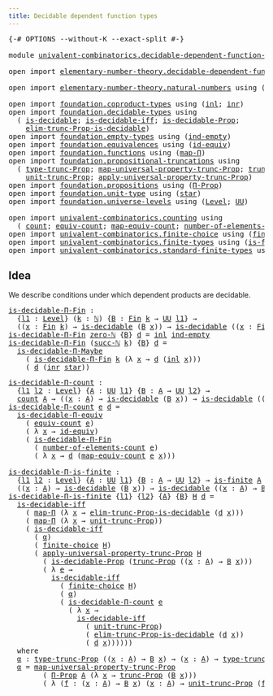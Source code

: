 ```yaml
---
title: Decidable dependent function types
---
```


<pre class="Agda"><a id="60" class="Symbol">{-#</a> <a id="64" class="Keyword">OPTIONS</a> <a id="72" class="Pragma">--without-K</a> <a id="84" class="Pragma">--exact-split</a> <a id="98" class="Symbol">#-}</a>

<a id="103" class="Keyword">module</a> <a id="110" href="univalent-combinatorics.decidable-dependent-function-types.html" class="Module">univalent-combinatorics.decidable-dependent-function-types</a> <a id="169" class="Keyword">where</a>

<a id="176" class="Keyword">open</a> <a id="181" class="Keyword">import</a> <a id="188" href="elementary-number-theory.decidable-dependent-function-types.html" class="Module">elementary-number-theory.decidable-dependent-function-types</a> <a id="248" class="Keyword">public</a>

<a id="256" class="Keyword">open</a> <a id="261" class="Keyword">import</a> <a id="268" href="elementary-number-theory.natural-numbers.html" class="Module">elementary-number-theory.natural-numbers</a> <a id="309" class="Keyword">using</a> <a id="315" class="Symbol">(</a><a id="316" href="elementary-number-theory.natural-numbers.html#1548" class="Datatype">ℕ</a><a id="317" class="Symbol">;</a> <a id="319" href="elementary-number-theory.natural-numbers.html#1582" class="InductiveConstructor">succ-ℕ</a><a id="325" class="Symbol">;</a> <a id="327" href="elementary-number-theory.natural-numbers.html#1569" class="InductiveConstructor">zero-ℕ</a><a id="333" class="Symbol">)</a>

<a id="336" class="Keyword">open</a> <a id="341" class="Keyword">import</a> <a id="348" href="foundation.coproduct-types.html" class="Module">foundation.coproduct-types</a> <a id="375" class="Keyword">using</a> <a id="381" class="Symbol">(</a><a id="382" href="foundation.coproduct-types.html#1249" class="InductiveConstructor">inl</a><a id="385" class="Symbol">;</a> <a id="387" href="foundation.coproduct-types.html#1267" class="InductiveConstructor">inr</a><a id="390" class="Symbol">)</a>
<a id="392" class="Keyword">open</a> <a id="397" class="Keyword">import</a> <a id="404" href="foundation.decidable-types.html" class="Module">foundation.decidable-types</a> <a id="431" class="Keyword">using</a>
  <a id="439" class="Symbol">(</a> <a id="441" href="foundation.decidable-types.html#1915" class="Function">is-decidable</a><a id="453" class="Symbol">;</a> <a id="455" href="foundation.decidable-types.html#5041" class="Function">is-decidable-iff</a><a id="471" class="Symbol">;</a> <a id="473" href="foundation.decidable-types.html#7817" class="Function">is-decidable-Prop</a><a id="490" class="Symbol">;</a>
    <a id="496" href="foundation.decidable-types.html#6533" class="Function">elim-trunc-Prop-is-decidable</a><a id="524" class="Symbol">)</a>
<a id="526" class="Keyword">open</a> <a id="531" class="Keyword">import</a> <a id="538" href="foundation.empty-types.html" class="Module">foundation.empty-types</a> <a id="561" class="Keyword">using</a> <a id="567" class="Symbol">(</a><a id="568" href="foundation-core.empty-types.html#1081" class="Function">ind-empty</a><a id="577" class="Symbol">)</a>
<a id="579" class="Keyword">open</a> <a id="584" class="Keyword">import</a> <a id="591" href="foundation.equivalences.html" class="Module">foundation.equivalences</a> <a id="615" class="Keyword">using</a> <a id="621" class="Symbol">(</a><a id="622" href="foundation-core.equivalences.html#2494" class="Function">id-equiv</a><a id="630" class="Symbol">)</a>
<a id="632" class="Keyword">open</a> <a id="637" class="Keyword">import</a> <a id="644" href="foundation.functions.html" class="Module">foundation.functions</a> <a id="665" class="Keyword">using</a> <a id="671" class="Symbol">(</a><a id="672" href="foundation-core.functions.html#1243" class="Function">map-Π</a><a id="677" class="Symbol">)</a>
<a id="679" class="Keyword">open</a> <a id="684" class="Keyword">import</a> <a id="691" href="foundation.propositional-truncations.html" class="Module">foundation.propositional-truncations</a> <a id="728" class="Keyword">using</a>
  <a id="736" class="Symbol">(</a> <a id="738" href="foundation.propositional-truncations.html#2209" class="Function">type-trunc-Prop</a><a id="753" class="Symbol">;</a> <a id="755" href="foundation.propositional-truncations.html#5416" class="Function">map-universal-property-trunc-Prop</a><a id="788" class="Symbol">;</a> <a id="790" href="foundation.propositional-truncations.html#2707" class="Function">trunc-Prop</a><a id="800" class="Symbol">;</a>
    <a id="806" href="foundation.propositional-truncations.html#2293" class="Function">unit-trunc-Prop</a><a id="821" class="Symbol">;</a> <a id="823" href="foundation.propositional-truncations.html#5775" class="Function">apply-universal-property-trunc-Prop</a><a id="858" class="Symbol">)</a>
<a id="860" class="Keyword">open</a> <a id="865" class="Keyword">import</a> <a id="872" href="foundation.propositions.html" class="Module">foundation.propositions</a> <a id="896" class="Keyword">using</a> <a id="902" class="Symbol">(</a><a id="903" href="foundation-core.propositions.html#6694" class="Function">Π-Prop</a><a id="909" class="Symbol">)</a>
<a id="911" class="Keyword">open</a> <a id="916" class="Keyword">import</a> <a id="923" href="foundation.unit-type.html" class="Module">foundation.unit-type</a> <a id="944" class="Keyword">using</a> <a id="950" class="Symbol">(</a><a id="951" href="foundation.unit-type.html#1108" class="InductiveConstructor">star</a><a id="955" class="Symbol">)</a>
<a id="957" class="Keyword">open</a> <a id="962" class="Keyword">import</a> <a id="969" href="foundation.universe-levels.html" class="Module">foundation.universe-levels</a> <a id="996" class="Keyword">using</a> <a id="1002" class="Symbol">(</a><a id="1003" href="Agda.Primitive.html#597" class="Postulate">Level</a><a id="1008" class="Symbol">;</a> <a id="1010" href="foundation-core.universe-levels.html#235" class="Primitive">UU</a><a id="1012" class="Symbol">)</a>

<a id="1015" class="Keyword">open</a> <a id="1020" class="Keyword">import</a> <a id="1027" href="univalent-combinatorics.counting.html" class="Module">univalent-combinatorics.counting</a> <a id="1060" class="Keyword">using</a>
  <a id="1068" class="Symbol">(</a> <a id="1070" href="univalent-combinatorics.counting.html#1901" class="Function">count</a><a id="1075" class="Symbol">;</a> <a id="1077" href="univalent-combinatorics.counting.html#2098" class="Function">equiv-count</a><a id="1088" class="Symbol">;</a> <a id="1090" href="univalent-combinatorics.counting.html#2172" class="Function">map-equiv-count</a><a id="1105" class="Symbol">;</a> <a id="1107" href="univalent-combinatorics.counting.html#2029" class="Function">number-of-elements-count</a><a id="1131" class="Symbol">)</a>
<a id="1133" class="Keyword">open</a> <a id="1138" class="Keyword">import</a> <a id="1145" href="univalent-combinatorics.finite-choice.html" class="Module">univalent-combinatorics.finite-choice</a> <a id="1183" class="Keyword">using</a> <a id="1189" class="Symbol">(</a><a id="1190" href="univalent-combinatorics.finite-choice.html#3857" class="Function">finite-choice</a><a id="1203" class="Symbol">)</a>
<a id="1205" class="Keyword">open</a> <a id="1210" class="Keyword">import</a> <a id="1217" href="univalent-combinatorics.finite-types.html" class="Module">univalent-combinatorics.finite-types</a> <a id="1254" class="Keyword">using</a> <a id="1260" class="Symbol">(</a><a id="1261" href="univalent-combinatorics.finite-types.html#4134" class="Function">is-finite</a><a id="1270" class="Symbol">)</a>
<a id="1272" class="Keyword">open</a> <a id="1277" class="Keyword">import</a> <a id="1284" href="univalent-combinatorics.standard-finite-types.html" class="Module">univalent-combinatorics.standard-finite-types</a> <a id="1330" class="Keyword">using</a> <a id="1336" class="Symbol">(</a><a id="1337" href="univalent-combinatorics.standard-finite-types.html#2392" class="Function">Fin</a><a id="1340" class="Symbol">)</a>
</pre>
## Idea

We describe conditions under which dependent products are decidable.

<pre class="Agda"><a id="is-decidable-Π-Fin"></a><a id="1434" href="univalent-combinatorics.decidable-dependent-function-types.html#1434" class="Function">is-decidable-Π-Fin</a> <a id="1453" class="Symbol">:</a>
  <a id="1457" class="Symbol">{</a><a id="1458" href="univalent-combinatorics.decidable-dependent-function-types.html#1458" class="Bound">l1</a> <a id="1461" class="Symbol">:</a> <a id="1463" href="Agda.Primitive.html#597" class="Postulate">Level</a><a id="1468" class="Symbol">}</a> <a id="1470" class="Symbol">(</a><a id="1471" href="univalent-combinatorics.decidable-dependent-function-types.html#1471" class="Bound">k</a> <a id="1473" class="Symbol">:</a> <a id="1475" href="elementary-number-theory.natural-numbers.html#1548" class="Datatype">ℕ</a><a id="1476" class="Symbol">)</a> <a id="1478" class="Symbol">{</a><a id="1479" href="univalent-combinatorics.decidable-dependent-function-types.html#1479" class="Bound">B</a> <a id="1481" class="Symbol">:</a> <a id="1483" href="univalent-combinatorics.standard-finite-types.html#2392" class="Function">Fin</a> <a id="1487" href="univalent-combinatorics.decidable-dependent-function-types.html#1471" class="Bound">k</a> <a id="1489" class="Symbol">→</a> <a id="1491" href="foundation-core.universe-levels.html#235" class="Primitive">UU</a> <a id="1494" href="univalent-combinatorics.decidable-dependent-function-types.html#1458" class="Bound">l1</a><a id="1496" class="Symbol">}</a> <a id="1498" class="Symbol">→</a>
  <a id="1502" class="Symbol">((</a><a id="1504" href="univalent-combinatorics.decidable-dependent-function-types.html#1504" class="Bound">x</a> <a id="1506" class="Symbol">:</a> <a id="1508" href="univalent-combinatorics.standard-finite-types.html#2392" class="Function">Fin</a> <a id="1512" href="univalent-combinatorics.decidable-dependent-function-types.html#1471" class="Bound">k</a><a id="1513" class="Symbol">)</a> <a id="1515" class="Symbol">→</a> <a id="1517" href="foundation.decidable-types.html#1915" class="Function">is-decidable</a> <a id="1530" class="Symbol">(</a><a id="1531" href="univalent-combinatorics.decidable-dependent-function-types.html#1479" class="Bound">B</a> <a id="1533" href="univalent-combinatorics.decidable-dependent-function-types.html#1504" class="Bound">x</a><a id="1534" class="Symbol">))</a> <a id="1537" class="Symbol">→</a> <a id="1539" href="foundation.decidable-types.html#1915" class="Function">is-decidable</a> <a id="1552" class="Symbol">((</a><a id="1554" href="univalent-combinatorics.decidable-dependent-function-types.html#1554" class="Bound">x</a> <a id="1556" class="Symbol">:</a> <a id="1558" href="univalent-combinatorics.standard-finite-types.html#2392" class="Function">Fin</a> <a id="1562" href="univalent-combinatorics.decidable-dependent-function-types.html#1471" class="Bound">k</a><a id="1563" class="Symbol">)</a> <a id="1565" class="Symbol">→</a> <a id="1567" href="univalent-combinatorics.decidable-dependent-function-types.html#1479" class="Bound">B</a> <a id="1569" href="univalent-combinatorics.decidable-dependent-function-types.html#1554" class="Bound">x</a><a id="1570" class="Symbol">)</a>
<a id="1572" href="univalent-combinatorics.decidable-dependent-function-types.html#1434" class="Function">is-decidable-Π-Fin</a> <a id="1591" href="elementary-number-theory.natural-numbers.html#1569" class="InductiveConstructor">zero-ℕ</a> <a id="1598" class="Symbol">{</a><a id="1599" href="univalent-combinatorics.decidable-dependent-function-types.html#1599" class="Bound">B</a><a id="1600" class="Symbol">}</a> <a id="1602" href="univalent-combinatorics.decidable-dependent-function-types.html#1602" class="Bound">d</a> <a id="1604" class="Symbol">=</a> <a id="1606" href="foundation.coproduct-types.html#1249" class="InductiveConstructor">inl</a> <a id="1610" href="foundation-core.empty-types.html#1081" class="Function">ind-empty</a>
<a id="1620" href="univalent-combinatorics.decidable-dependent-function-types.html#1434" class="Function">is-decidable-Π-Fin</a> <a id="1639" class="Symbol">(</a><a id="1640" href="elementary-number-theory.natural-numbers.html#1582" class="InductiveConstructor">succ-ℕ</a> <a id="1647" href="univalent-combinatorics.decidable-dependent-function-types.html#1647" class="Bound">k</a><a id="1648" class="Symbol">)</a> <a id="1650" class="Symbol">{</a><a id="1651" href="univalent-combinatorics.decidable-dependent-function-types.html#1651" class="Bound">B</a><a id="1652" class="Symbol">}</a> <a id="1654" href="univalent-combinatorics.decidable-dependent-function-types.html#1654" class="Bound">d</a> <a id="1656" class="Symbol">=</a>
  <a id="1660" href="foundation.decidable-dependent-function-types.html#1393" class="Function">is-decidable-Π-Maybe</a>
    <a id="1685" class="Symbol">(</a> <a id="1687" href="univalent-combinatorics.decidable-dependent-function-types.html#1434" class="Function">is-decidable-Π-Fin</a> <a id="1706" href="univalent-combinatorics.decidable-dependent-function-types.html#1647" class="Bound">k</a> <a id="1708" class="Symbol">(λ</a> <a id="1711" href="univalent-combinatorics.decidable-dependent-function-types.html#1711" class="Bound">x</a> <a id="1713" class="Symbol">→</a> <a id="1715" href="univalent-combinatorics.decidable-dependent-function-types.html#1654" class="Bound">d</a> <a id="1717" class="Symbol">(</a><a id="1718" href="foundation.coproduct-types.html#1249" class="InductiveConstructor">inl</a> <a id="1722" href="univalent-combinatorics.decidable-dependent-function-types.html#1711" class="Bound">x</a><a id="1723" class="Symbol">)))</a>
    <a id="1731" class="Symbol">(</a> <a id="1733" href="univalent-combinatorics.decidable-dependent-function-types.html#1654" class="Bound">d</a> <a id="1735" class="Symbol">(</a><a id="1736" href="foundation.coproduct-types.html#1267" class="InductiveConstructor">inr</a> <a id="1740" href="foundation.unit-type.html#1108" class="InductiveConstructor">star</a><a id="1744" class="Symbol">))</a>
</pre>
<pre class="Agda"><a id="is-decidable-Π-count"></a><a id="1760" href="univalent-combinatorics.decidable-dependent-function-types.html#1760" class="Function">is-decidable-Π-count</a> <a id="1781" class="Symbol">:</a>
  <a id="1785" class="Symbol">{</a><a id="1786" href="univalent-combinatorics.decidable-dependent-function-types.html#1786" class="Bound">l1</a> <a id="1789" href="univalent-combinatorics.decidable-dependent-function-types.html#1789" class="Bound">l2</a> <a id="1792" class="Symbol">:</a> <a id="1794" href="Agda.Primitive.html#597" class="Postulate">Level</a><a id="1799" class="Symbol">}</a> <a id="1801" class="Symbol">{</a><a id="1802" href="univalent-combinatorics.decidable-dependent-function-types.html#1802" class="Bound">A</a> <a id="1804" class="Symbol">:</a> <a id="1806" href="foundation-core.universe-levels.html#235" class="Primitive">UU</a> <a id="1809" href="univalent-combinatorics.decidable-dependent-function-types.html#1786" class="Bound">l1</a><a id="1811" class="Symbol">}</a> <a id="1813" class="Symbol">{</a><a id="1814" href="univalent-combinatorics.decidable-dependent-function-types.html#1814" class="Bound">B</a> <a id="1816" class="Symbol">:</a> <a id="1818" href="univalent-combinatorics.decidable-dependent-function-types.html#1802" class="Bound">A</a> <a id="1820" class="Symbol">→</a> <a id="1822" href="foundation-core.universe-levels.html#235" class="Primitive">UU</a> <a id="1825" href="univalent-combinatorics.decidable-dependent-function-types.html#1789" class="Bound">l2</a><a id="1827" class="Symbol">}</a> <a id="1829" class="Symbol">→</a>
  <a id="1833" href="univalent-combinatorics.counting.html#1901" class="Function">count</a> <a id="1839" href="univalent-combinatorics.decidable-dependent-function-types.html#1802" class="Bound">A</a> <a id="1841" class="Symbol">→</a> <a id="1843" class="Symbol">((</a><a id="1845" href="univalent-combinatorics.decidable-dependent-function-types.html#1845" class="Bound">x</a> <a id="1847" class="Symbol">:</a> <a id="1849" href="univalent-combinatorics.decidable-dependent-function-types.html#1802" class="Bound">A</a><a id="1850" class="Symbol">)</a> <a id="1852" class="Symbol">→</a> <a id="1854" href="foundation.decidable-types.html#1915" class="Function">is-decidable</a> <a id="1867" class="Symbol">(</a><a id="1868" href="univalent-combinatorics.decidable-dependent-function-types.html#1814" class="Bound">B</a> <a id="1870" href="univalent-combinatorics.decidable-dependent-function-types.html#1845" class="Bound">x</a><a id="1871" class="Symbol">))</a> <a id="1874" class="Symbol">→</a> <a id="1876" href="foundation.decidable-types.html#1915" class="Function">is-decidable</a> <a id="1889" class="Symbol">((</a><a id="1891" href="univalent-combinatorics.decidable-dependent-function-types.html#1891" class="Bound">x</a> <a id="1893" class="Symbol">:</a> <a id="1895" href="univalent-combinatorics.decidable-dependent-function-types.html#1802" class="Bound">A</a><a id="1896" class="Symbol">)</a> <a id="1898" class="Symbol">→</a> <a id="1900" href="univalent-combinatorics.decidable-dependent-function-types.html#1814" class="Bound">B</a> <a id="1902" href="univalent-combinatorics.decidable-dependent-function-types.html#1891" class="Bound">x</a><a id="1903" class="Symbol">)</a>
<a id="1905" href="univalent-combinatorics.decidable-dependent-function-types.html#1760" class="Function">is-decidable-Π-count</a> <a id="1926" href="univalent-combinatorics.decidable-dependent-function-types.html#1926" class="Bound">e</a> <a id="1928" href="univalent-combinatorics.decidable-dependent-function-types.html#1928" class="Bound">d</a> <a id="1930" class="Symbol">=</a>
  <a id="1934" href="foundation.decidable-dependent-function-types.html#1800" class="Function">is-decidable-Π-equiv</a>
    <a id="1959" class="Symbol">(</a> <a id="1961" href="univalent-combinatorics.counting.html#2098" class="Function">equiv-count</a> <a id="1973" href="univalent-combinatorics.decidable-dependent-function-types.html#1926" class="Bound">e</a><a id="1974" class="Symbol">)</a>
    <a id="1980" class="Symbol">(</a> <a id="1982" class="Symbol">λ</a> <a id="1984" href="univalent-combinatorics.decidable-dependent-function-types.html#1984" class="Bound">x</a> <a id="1986" class="Symbol">→</a> <a id="1988" href="foundation-core.equivalences.html#2494" class="Function">id-equiv</a><a id="1996" class="Symbol">)</a>
    <a id="2002" class="Symbol">(</a> <a id="2004" href="univalent-combinatorics.decidable-dependent-function-types.html#1434" class="Function">is-decidable-Π-Fin</a>
      <a id="2029" class="Symbol">(</a> <a id="2031" href="univalent-combinatorics.counting.html#2029" class="Function">number-of-elements-count</a> <a id="2056" href="univalent-combinatorics.decidable-dependent-function-types.html#1926" class="Bound">e</a><a id="2057" class="Symbol">)</a>
      <a id="2065" class="Symbol">(</a> <a id="2067" class="Symbol">λ</a> <a id="2069" href="univalent-combinatorics.decidable-dependent-function-types.html#2069" class="Bound">x</a> <a id="2071" class="Symbol">→</a> <a id="2073" href="univalent-combinatorics.decidable-dependent-function-types.html#1928" class="Bound">d</a> <a id="2075" class="Symbol">(</a><a id="2076" href="univalent-combinatorics.counting.html#2172" class="Function">map-equiv-count</a> <a id="2092" href="univalent-combinatorics.decidable-dependent-function-types.html#1926" class="Bound">e</a> <a id="2094" href="univalent-combinatorics.decidable-dependent-function-types.html#2069" class="Bound">x</a><a id="2095" class="Symbol">)))</a>

<a id="is-decidable-Π-is-finite"></a><a id="2100" href="univalent-combinatorics.decidable-dependent-function-types.html#2100" class="Function">is-decidable-Π-is-finite</a> <a id="2125" class="Symbol">:</a>
  <a id="2129" class="Symbol">{</a><a id="2130" href="univalent-combinatorics.decidable-dependent-function-types.html#2130" class="Bound">l1</a> <a id="2133" href="univalent-combinatorics.decidable-dependent-function-types.html#2133" class="Bound">l2</a> <a id="2136" class="Symbol">:</a> <a id="2138" href="Agda.Primitive.html#597" class="Postulate">Level</a><a id="2143" class="Symbol">}</a> <a id="2145" class="Symbol">{</a><a id="2146" href="univalent-combinatorics.decidable-dependent-function-types.html#2146" class="Bound">A</a> <a id="2148" class="Symbol">:</a> <a id="2150" href="foundation-core.universe-levels.html#235" class="Primitive">UU</a> <a id="2153" href="univalent-combinatorics.decidable-dependent-function-types.html#2130" class="Bound">l1</a><a id="2155" class="Symbol">}</a> <a id="2157" class="Symbol">{</a><a id="2158" href="univalent-combinatorics.decidable-dependent-function-types.html#2158" class="Bound">B</a> <a id="2160" class="Symbol">:</a> <a id="2162" href="univalent-combinatorics.decidable-dependent-function-types.html#2146" class="Bound">A</a> <a id="2164" class="Symbol">→</a> <a id="2166" href="foundation-core.universe-levels.html#235" class="Primitive">UU</a> <a id="2169" href="univalent-combinatorics.decidable-dependent-function-types.html#2133" class="Bound">l2</a><a id="2171" class="Symbol">}</a> <a id="2173" class="Symbol">→</a> <a id="2175" href="univalent-combinatorics.finite-types.html#4134" class="Function">is-finite</a> <a id="2185" href="univalent-combinatorics.decidable-dependent-function-types.html#2146" class="Bound">A</a> <a id="2187" class="Symbol">→</a>
  <a id="2191" class="Symbol">((</a><a id="2193" href="univalent-combinatorics.decidable-dependent-function-types.html#2193" class="Bound">x</a> <a id="2195" class="Symbol">:</a> <a id="2197" href="univalent-combinatorics.decidable-dependent-function-types.html#2146" class="Bound">A</a><a id="2198" class="Symbol">)</a> <a id="2200" class="Symbol">→</a> <a id="2202" href="foundation.decidable-types.html#1915" class="Function">is-decidable</a> <a id="2215" class="Symbol">(</a><a id="2216" href="univalent-combinatorics.decidable-dependent-function-types.html#2158" class="Bound">B</a> <a id="2218" href="univalent-combinatorics.decidable-dependent-function-types.html#2193" class="Bound">x</a><a id="2219" class="Symbol">))</a> <a id="2222" class="Symbol">→</a> <a id="2224" href="foundation.decidable-types.html#1915" class="Function">is-decidable</a> <a id="2237" class="Symbol">((</a><a id="2239" href="univalent-combinatorics.decidable-dependent-function-types.html#2239" class="Bound">x</a> <a id="2241" class="Symbol">:</a> <a id="2243" href="univalent-combinatorics.decidable-dependent-function-types.html#2146" class="Bound">A</a><a id="2244" class="Symbol">)</a> <a id="2246" class="Symbol">→</a> <a id="2248" href="univalent-combinatorics.decidable-dependent-function-types.html#2158" class="Bound">B</a> <a id="2250" href="univalent-combinatorics.decidable-dependent-function-types.html#2239" class="Bound">x</a><a id="2251" class="Symbol">)</a>
<a id="2253" href="univalent-combinatorics.decidable-dependent-function-types.html#2100" class="Function">is-decidable-Π-is-finite</a> <a id="2278" class="Symbol">{</a><a id="2279" href="univalent-combinatorics.decidable-dependent-function-types.html#2279" class="Bound">l1</a><a id="2281" class="Symbol">}</a> <a id="2283" class="Symbol">{</a><a id="2284" href="univalent-combinatorics.decidable-dependent-function-types.html#2284" class="Bound">l2</a><a id="2286" class="Symbol">}</a> <a id="2288" class="Symbol">{</a><a id="2289" href="univalent-combinatorics.decidable-dependent-function-types.html#2289" class="Bound">A</a><a id="2290" class="Symbol">}</a> <a id="2292" class="Symbol">{</a><a id="2293" href="univalent-combinatorics.decidable-dependent-function-types.html#2293" class="Bound">B</a><a id="2294" class="Symbol">}</a> <a id="2296" href="univalent-combinatorics.decidable-dependent-function-types.html#2296" class="Bound">H</a> <a id="2298" href="univalent-combinatorics.decidable-dependent-function-types.html#2298" class="Bound">d</a> <a id="2300" class="Symbol">=</a>
  <a id="2304" href="foundation.decidable-types.html#5041" class="Function">is-decidable-iff</a>
    <a id="2325" class="Symbol">(</a> <a id="2327" href="foundation-core.functions.html#1243" class="Function">map-Π</a> <a id="2333" class="Symbol">(λ</a> <a id="2336" href="univalent-combinatorics.decidable-dependent-function-types.html#2336" class="Bound">x</a> <a id="2338" class="Symbol">→</a> <a id="2340" href="foundation.decidable-types.html#6533" class="Function">elim-trunc-Prop-is-decidable</a> <a id="2369" class="Symbol">(</a><a id="2370" href="univalent-combinatorics.decidable-dependent-function-types.html#2298" class="Bound">d</a> <a id="2372" href="univalent-combinatorics.decidable-dependent-function-types.html#2336" class="Bound">x</a><a id="2373" class="Symbol">)))</a>
    <a id="2381" class="Symbol">(</a> <a id="2383" href="foundation-core.functions.html#1243" class="Function">map-Π</a> <a id="2389" class="Symbol">(λ</a> <a id="2392" href="univalent-combinatorics.decidable-dependent-function-types.html#2392" class="Bound">x</a> <a id="2394" class="Symbol">→</a> <a id="2396" href="foundation.propositional-truncations.html#2293" class="Function">unit-trunc-Prop</a><a id="2411" class="Symbol">))</a>
    <a id="2418" class="Symbol">(</a> <a id="2420" href="foundation.decidable-types.html#5041" class="Function">is-decidable-iff</a>
      <a id="2443" class="Symbol">(</a> <a id="2445" href="univalent-combinatorics.decidable-dependent-function-types.html#2893" class="Function">α</a><a id="2446" class="Symbol">)</a>
      <a id="2454" class="Symbol">(</a> <a id="2456" href="univalent-combinatorics.finite-choice.html#3857" class="Function">finite-choice</a> <a id="2470" href="univalent-combinatorics.decidable-dependent-function-types.html#2296" class="Bound">H</a><a id="2471" class="Symbol">)</a>
      <a id="2479" class="Symbol">(</a> <a id="2481" href="foundation.propositional-truncations.html#5775" class="Function">apply-universal-property-trunc-Prop</a> <a id="2517" href="univalent-combinatorics.decidable-dependent-function-types.html#2296" class="Bound">H</a>
        <a id="2527" class="Symbol">(</a> <a id="2529" href="foundation.decidable-types.html#7817" class="Function">is-decidable-Prop</a> <a id="2547" class="Symbol">(</a><a id="2548" href="foundation.propositional-truncations.html#2707" class="Function">trunc-Prop</a> <a id="2559" class="Symbol">((</a><a id="2561" href="univalent-combinatorics.decidable-dependent-function-types.html#2561" class="Bound">x</a> <a id="2563" class="Symbol">:</a> <a id="2565" href="univalent-combinatorics.decidable-dependent-function-types.html#2289" class="Bound">A</a><a id="2566" class="Symbol">)</a> <a id="2568" class="Symbol">→</a> <a id="2570" href="univalent-combinatorics.decidable-dependent-function-types.html#2293" class="Bound">B</a> <a id="2572" href="univalent-combinatorics.decidable-dependent-function-types.html#2561" class="Bound">x</a><a id="2573" class="Symbol">)))</a>
        <a id="2585" class="Symbol">(</a> <a id="2587" class="Symbol">λ</a> <a id="2589" href="univalent-combinatorics.decidable-dependent-function-types.html#2589" class="Bound">e</a> <a id="2591" class="Symbol">→</a>
          <a id="2603" href="foundation.decidable-types.html#5041" class="Function">is-decidable-iff</a>
            <a id="2632" class="Symbol">(</a> <a id="2634" href="univalent-combinatorics.finite-choice.html#3857" class="Function">finite-choice</a> <a id="2648" href="univalent-combinatorics.decidable-dependent-function-types.html#2296" class="Bound">H</a><a id="2649" class="Symbol">)</a>
            <a id="2663" class="Symbol">(</a> <a id="2665" href="univalent-combinatorics.decidable-dependent-function-types.html#2893" class="Function">α</a><a id="2666" class="Symbol">)</a>
            <a id="2680" class="Symbol">(</a> <a id="2682" href="univalent-combinatorics.decidable-dependent-function-types.html#1760" class="Function">is-decidable-Π-count</a> <a id="2703" href="univalent-combinatorics.decidable-dependent-function-types.html#2589" class="Bound">e</a>
              <a id="2719" class="Symbol">(</a> <a id="2721" class="Symbol">λ</a> <a id="2723" href="univalent-combinatorics.decidable-dependent-function-types.html#2723" class="Bound">x</a> <a id="2725" class="Symbol">→</a>
                <a id="2743" href="foundation.decidable-types.html#5041" class="Function">is-decidable-iff</a>
                  <a id="2778" class="Symbol">(</a> <a id="2780" href="foundation.propositional-truncations.html#2293" class="Function">unit-trunc-Prop</a><a id="2795" class="Symbol">)</a>
                  <a id="2815" class="Symbol">(</a> <a id="2817" href="foundation.decidable-types.html#6533" class="Function">elim-trunc-Prop-is-decidable</a> <a id="2846" class="Symbol">(</a><a id="2847" href="univalent-combinatorics.decidable-dependent-function-types.html#2298" class="Bound">d</a> <a id="2849" href="univalent-combinatorics.decidable-dependent-function-types.html#2723" class="Bound">x</a><a id="2850" class="Symbol">))</a>
                  <a id="2871" class="Symbol">(</a> <a id="2873" href="univalent-combinatorics.decidable-dependent-function-types.html#2298" class="Bound">d</a> <a id="2875" href="univalent-combinatorics.decidable-dependent-function-types.html#2723" class="Bound">x</a><a id="2876" class="Symbol">))))))</a>
  <a id="2885" class="Keyword">where</a>
  <a id="2893" href="univalent-combinatorics.decidable-dependent-function-types.html#2893" class="Function">α</a> <a id="2895" class="Symbol">:</a> <a id="2897" href="foundation.propositional-truncations.html#2209" class="Function">type-trunc-Prop</a> <a id="2913" class="Symbol">((</a><a id="2915" href="univalent-combinatorics.decidable-dependent-function-types.html#2915" class="Bound">x</a> <a id="2917" class="Symbol">:</a> <a id="2919" href="univalent-combinatorics.decidable-dependent-function-types.html#2289" class="Bound">A</a><a id="2920" class="Symbol">)</a> <a id="2922" class="Symbol">→</a> <a id="2924" href="univalent-combinatorics.decidable-dependent-function-types.html#2293" class="Bound">B</a> <a id="2926" href="univalent-combinatorics.decidable-dependent-function-types.html#2915" class="Bound">x</a><a id="2927" class="Symbol">)</a> <a id="2929" class="Symbol">→</a> <a id="2931" class="Symbol">(</a><a id="2932" href="univalent-combinatorics.decidable-dependent-function-types.html#2932" class="Bound">x</a> <a id="2934" class="Symbol">:</a> <a id="2936" href="univalent-combinatorics.decidable-dependent-function-types.html#2289" class="Bound">A</a><a id="2937" class="Symbol">)</a> <a id="2939" class="Symbol">→</a> <a id="2941" href="foundation.propositional-truncations.html#2209" class="Function">type-trunc-Prop</a> <a id="2957" class="Symbol">(</a><a id="2958" href="univalent-combinatorics.decidable-dependent-function-types.html#2293" class="Bound">B</a> <a id="2960" href="univalent-combinatorics.decidable-dependent-function-types.html#2932" class="Bound">x</a><a id="2961" class="Symbol">)</a>
  <a id="2965" href="univalent-combinatorics.decidable-dependent-function-types.html#2893" class="Function">α</a> <a id="2967" class="Symbol">=</a> <a id="2969" href="foundation.propositional-truncations.html#5416" class="Function">map-universal-property-trunc-Prop</a>
        <a id="3011" class="Symbol">(</a> <a id="3013" href="foundation-core.propositions.html#6694" class="Function">Π-Prop</a> <a id="3020" href="univalent-combinatorics.decidable-dependent-function-types.html#2289" class="Bound">A</a> <a id="3022" class="Symbol">(λ</a> <a id="3025" href="univalent-combinatorics.decidable-dependent-function-types.html#3025" class="Bound">x</a> <a id="3027" class="Symbol">→</a> <a id="3029" href="foundation.propositional-truncations.html#2707" class="Function">trunc-Prop</a> <a id="3040" class="Symbol">(</a><a id="3041" href="univalent-combinatorics.decidable-dependent-function-types.html#2293" class="Bound">B</a> <a id="3043" href="univalent-combinatorics.decidable-dependent-function-types.html#3025" class="Bound">x</a><a id="3044" class="Symbol">)))</a>
        <a id="3056" class="Symbol">(</a> <a id="3058" class="Symbol">λ</a> <a id="3060" class="Symbol">(</a><a id="3061" href="univalent-combinatorics.decidable-dependent-function-types.html#3061" class="Bound">f</a> <a id="3063" class="Symbol">:</a> <a id="3065" class="Symbol">(</a><a id="3066" href="univalent-combinatorics.decidable-dependent-function-types.html#3066" class="Bound">x</a> <a id="3068" class="Symbol">:</a> <a id="3070" href="univalent-combinatorics.decidable-dependent-function-types.html#2289" class="Bound">A</a><a id="3071" class="Symbol">)</a> <a id="3073" class="Symbol">→</a> <a id="3075" href="univalent-combinatorics.decidable-dependent-function-types.html#2293" class="Bound">B</a> <a id="3077" href="univalent-combinatorics.decidable-dependent-function-types.html#3066" class="Bound">x</a><a id="3078" class="Symbol">)</a> <a id="3080" class="Symbol">(</a><a id="3081" href="univalent-combinatorics.decidable-dependent-function-types.html#3081" class="Bound">x</a> <a id="3083" class="Symbol">:</a> <a id="3085" href="univalent-combinatorics.decidable-dependent-function-types.html#2289" class="Bound">A</a><a id="3086" class="Symbol">)</a> <a id="3088" class="Symbol">→</a> <a id="3090" href="foundation.propositional-truncations.html#2293" class="Function">unit-trunc-Prop</a> <a id="3106" class="Symbol">(</a><a id="3107" href="univalent-combinatorics.decidable-dependent-function-types.html#3061" class="Bound">f</a> <a id="3109" href="univalent-combinatorics.decidable-dependent-function-types.html#3081" class="Bound">x</a><a id="3110" class="Symbol">))</a>
</pre>
